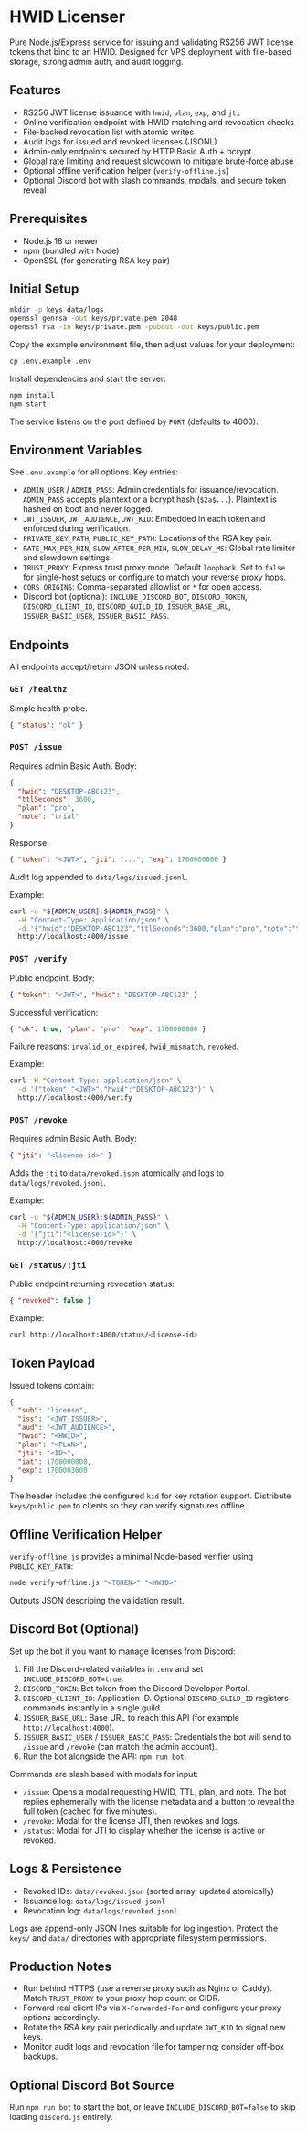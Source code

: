 # HWID Licenser

Pure Node.js/Express service for issuing and validating RS256 JWT license tokens that bind to an HWID. Designed for VPS deployment with file-based storage, strong admin auth, and audit logging.

## Features
- RS256 JWT license issuance with `hwid`, `plan`, `exp`, and `jti`
- Online verification endpoint with HWID matching and revocation checks
- File-backed revocation list with atomic writes
- Audit logs for issued and revoked licenses (JSONL)
- Admin-only endpoints secured by HTTP Basic Auth + bcrypt
- Global rate limiting and request slowdown to mitigate brute-force abuse
- Optional offline verification helper (`verify-offline.js`)
- Optional Discord bot with slash commands, modals, and secure token reveal

## Prerequisites
- Node.js 18 or newer
- npm (bundled with Node)
- OpenSSL (for generating RSA key pair)

## Initial Setup
```sh
mkdir -p keys data/logs
openssl genrsa -out keys/private.pem 2048
openssl rsa -in keys/private.pem -pubout -out keys/public.pem
```

Copy the example environment file, then adjust values for your deployment:
```sh
cp .env.example .env
```

Install dependencies and start the server:
```sh
npm install
npm start
```

The service listens on the port defined by `PORT` (defaults to 4000).

## Environment Variables
See `.env.example` for all options. Key entries:
- `ADMIN_USER` / `ADMIN_PASS`: Admin credentials for issuance/revocation. `ADMIN_PASS` accepts plaintext or a bcrypt hash (`$2a$...`). Plaintext is hashed on boot and never logged.
- `JWT_ISSUER`, `JWT_AUDIENCE`, `JWT_KID`: Embedded in each token and enforced during verification.
- `PRIVATE_KEY_PATH`, `PUBLIC_KEY_PATH`: Locations of the RSA key pair.
- `RATE_MAX_PER_MIN`, `SLOW_AFTER_PER_MIN`, `SLOW_DELAY_MS`: Global rate limiter and slowdown settings.
- `TRUST_PROXY`: Express trust proxy mode. Default `loopback`. Set to `false` for single-host setups or configure to match your reverse proxy hops.
- `CORS_ORIGINS`: Comma-separated allowlist or `*` for open access.
- Discord bot (optional): `INCLUDE_DISCORD_BOT`, `DISCORD_TOKEN`, `DISCORD_CLIENT_ID`, `DISCORD_GUILD_ID`, `ISSUER_BASE_URL`, `ISSUER_BASIC_USER`, `ISSUER_BASIC_PASS`.

## Endpoints
All endpoints accept/return JSON unless noted.

### `GET /healthz`
Simple health probe.
```json
{ "status": "ok" }
```

### `POST /issue`
Requires admin Basic Auth. Body:
```json
{
  "hwid": "DESKTOP-ABC123",
  "ttlSeconds": 3600,
  "plan": "pro",
  "note": "trial"
}
```
Response:
```json
{ "token": "<JWT>", "jti": "...", "exp": 1700000000 }
```
Audit log appended to `data/logs/issued.jsonl`.

Example:
```sh
curl -u "${ADMIN_USER}:${ADMIN_PASS}" \
  -H "Content-Type: application/json" \
  -d '{"hwid":"DESKTOP-ABC123","ttlSeconds":3600,"plan":"pro","note":"trial"}' \
  http://localhost:4000/issue
```

### `POST /verify`
Public endpoint. Body:
```json
{ "token": "<JWT>", "hwid": "DESKTOP-ABC123" }
```
Successful verification:
```json
{ "ok": true, "plan": "pro", "exp": 1700000000 }
```
Failure reasons: `invalid_or_expired`, `hwid_mismatch`, `revoked`.

Example:
```sh
curl -H "Content-Type: application/json" \
  -d '{"token":"<JWT>","hwid":"DESKTOP-ABC123"}' \
  http://localhost:4000/verify
```

### `POST /revoke`
Requires admin Basic Auth. Body:
```json
{ "jti": "<license-id>" }
```
Adds the `jti` to `data/revoked.json` atomically and logs to `data/logs/revoked.jsonl`.

Example:
```sh
curl -u "${ADMIN_USER}:${ADMIN_PASS}" \
  -H "Content-Type: application/json" \
  -d '{"jti":"<license-id>"}' \
  http://localhost:4000/revoke
```

### `GET /status/:jti`
Public endpoint returning revocation status:
```json
{ "revoked": false }
```

Example:
```sh
curl http://localhost:4000/status/<license-id>
```

## Token Payload
Issued tokens contain:
```json
{
  "sub": "license",
  "iss": "<JWT_ISSUER>",
  "aud": "<JWT_AUDIENCE>",
  "hwid": "<HWID>",
  "plan": "<PLAN>",
  "jti": "<ID>",
  "iat": 1700000000,
  "exp": 1700003600
}
```
The header includes the configured `kid` for key rotation support. Distribute `keys/public.pem` to clients so they can verify signatures offline.

## Offline Verification Helper
`verify-offline.js` provides a minimal Node-based verifier using `PUBLIC_KEY_PATH`:
```sh
node verify-offline.js "<TOKEN>" "<HWID>"
```
Outputs JSON describing the validation result.

## Discord Bot (Optional)
Set up the bot if you want to manage licenses from Discord:
1. Fill the Discord-related variables in `.env` and set `INCLUDE_DISCORD_BOT=true`.
2. `DISCORD_TOKEN`: Bot token from the Discord Developer Portal.
3. `DISCORD_CLIENT_ID`: Application ID. Optional `DISCORD_GUILD_ID` registers commands instantly in a single guild.
4. `ISSUER_BASE_URL`: Base URL to reach this API (for example `http://localhost:4000`).
5. `ISSUER_BASIC_USER` / `ISSUER_BASIC_PASS`: Credentials the bot will send to `/issue` and `/revoke` (can match the admin account).
6. Run the bot alongside the API: `npm run bot`.

Commands are slash based with modals for input:
- `/issue`: Opens a modal requesting HWID, TTL, plan, and note. The bot replies ephemerally with the license metadata and a button to reveal the full token (cached for five minutes).
- `/revoke`: Modal for the license JTI, then revokes and logs.
- `/status`: Modal for JTI to display whether the license is active or revoked.

## Logs & Persistence
- Revoked IDs: `data/revoked.json` (sorted array, updated atomically)
- Issuance log: `data/logs/issued.jsonl`
- Revocation log: `data/logs/revoked.jsonl`

Logs are append-only JSON lines suitable for log ingestion. Protect the `keys/` and `data/` directories with appropriate filesystem permissions.

## Production Notes
- Run behind HTTPS (use a reverse proxy such as Nginx or Caddy). Match `TRUST_PROXY` to your proxy hop count or CIDR.
- Forward real client IPs via `X-Forwarded-For` and configure your proxy options accordingly.
- Rotate the RSA key pair periodically and update `JWT_KID` to signal new keys.
- Monitor audit logs and revocation file for tampering; consider off-box backups.

## Optional Discord Bot Source
Run `npm run bot` to start the bot, or leave `INCLUDE_DISCORD_BOT=false` to skip loading `discord.js` entirely.
